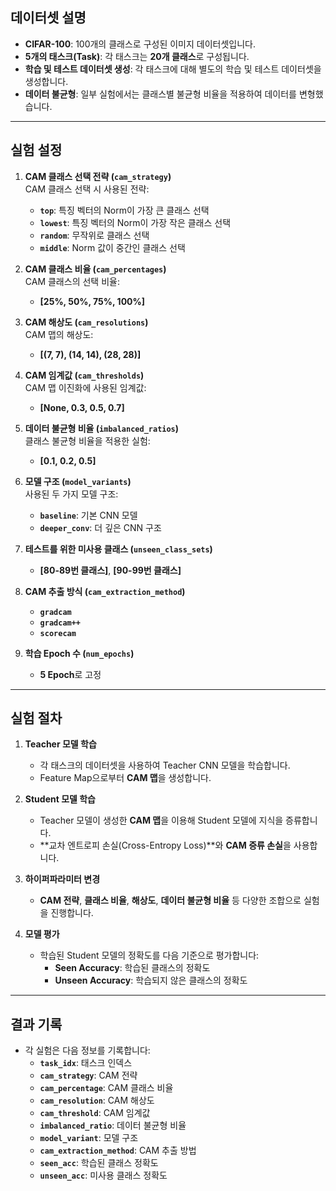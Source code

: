
## **데이터셋 설명**  

- **CIFAR-100**: 100개의 클래스로 구성된 이미지 데이터셋입니다.  
- **5개의 태스크(Task)**: 각 태스크는 **20개 클래스**로 구성됩니다.  
- **학습 및 테스트 데이터셋 생성**: 각 태스크에 대해 별도의 학습 및 테스트 데이터셋을 생성합니다.  
- **데이터 불균형**: 일부 실험에서는 클래스별 불균형 비율을 적용하여 데이터를 변형했습니다.  

---

## **실험 설정**

1. **CAM 클래스 선택 전략 (`cam_strategy`)**  
   CAM 클래스 선택 시 사용된 전략:  
   - **`top`**: 특징 벡터의 Norm이 가장 큰 클래스 선택  
   - **`lowest`**: 특징 벡터의 Norm이 가장 작은 클래스 선택  
   - **`random`**: 무작위로 클래스 선택  
   - **`middle`**: Norm 값이 중간인 클래스 선택  

2. **CAM 클래스 비율 (`cam_percentages`)**  
   CAM 클래스의 선택 비율:  
   - **[25%, 50%, 75%, 100%]**  

3. **CAM 해상도 (`cam_resolutions`)**  
   CAM 맵의 해상도:  
   - **[(7, 7), (14, 14), (28, 28)]**  

4. **CAM 임계값 (`cam_thresholds`)**  
   CAM 맵 이진화에 사용된 임계값:  
   - **[None, 0.3, 0.5, 0.7]**  

5. **데이터 불균형 비율 (`imbalanced_ratios`)**  
   클래스 불균형 비율을 적용한 실험:  
   - **[0.1, 0.2, 0.5]**  

6. **모델 구조 (`model_variants`)**  
   사용된 두 가지 모델 구조:  
   - **`baseline`**: 기본 CNN 모델  
   - **`deeper_conv`**: 더 깊은 CNN 구조  

7. **테스트를 위한 미사용 클래스 (`unseen_class_sets`)**  
   - **[80-89번 클래스]**, **[90-99번 클래스]**  

8. **CAM 추출 방식 (`cam_extraction_method`)**  
   - **`gradcam`**  
   - **`gradcam++`**  
   - **`scorecam`**  

9. **학습 Epoch 수 (`num_epochs`)**  
   - **5 Epoch**로 고정  

---

## **실험 절차**

1. **Teacher 모델 학습**  
   - 각 태스크의 데이터셋을 사용하여 Teacher CNN 모델을 학습합니다.  
   - Feature Map으로부터 **CAM 맵**을 생성합니다.  

2. **Student 모델 학습**  
   - Teacher 모델이 생성한 **CAM 맵**을 이용해 Student 모델에 지식을 증류합니다.  
   - **교차 엔트로피 손실(Cross-Entropy Loss)**와 **CAM 증류 손실**을 사용합니다.  

3. **하이퍼파라미터 변경**  
   - **CAM 전략**, **클래스 비율**, **해상도**, **데이터 불균형 비율** 등 다양한 조합으로 실험을 진행합니다.  

4. **모델 평가**  
   - 학습된 Student 모델의 정확도를 다음 기준으로 평가합니다:  
     - **Seen Accuracy**: 학습된 클래스의 정확도  
     - **Unseen Accuracy**: 학습되지 않은 클래스의 정확도  

---

## **결과 기록**

- 각 실험은 다음 정보를 기록합니다:  
  - **`task_idx`**: 태스크 인덱스  
  - **`cam_strategy`**: CAM 전략  
  - **`cam_percentage`**: CAM 클래스 비율  
  - **`cam_resolution`**: CAM 해상도  
  - **`cam_threshold`**: CAM 임계값  
  - **`imbalanced_ratio`**: 데이터 불균형 비율  
  - **`model_variant`**: 모델 구조  
  - **`cam_extraction_method`**: CAM 추출 방법  
  - **`seen_acc`**: 학습된 클래스 정확도  
  - **`unseen_acc`**: 미사용 클래스 정확도

